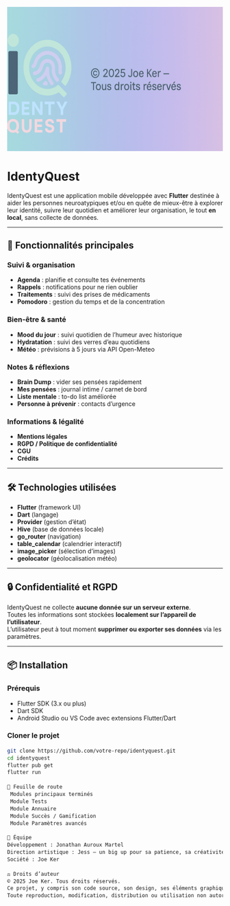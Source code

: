 ![IdentyQuest Banner](assets/images/banner.png)


# IdentyQuest

IdentyQuest est une application mobile développée avec **Flutter** destinée à aider les personnes neuroatypiques et/ou en quête de mieux-être à explorer leur identité, suivre leur quotidien et améliorer leur organisation, le tout **en local**, sans collecte de données.

---

## 🚀 Fonctionnalités principales

### Suivi & organisation
- **Agenda** : planifie et consulte tes événements
- **Rappels** : notifications pour ne rien oublier
- **Traitements** : suivi des prises de médicaments
- **Pomodoro** : gestion du temps et de la concentration

### Bien-être & santé
- **Mood du jour** : suivi quotidien de l’humeur avec historique
- **Hydratation** : suivi des verres d’eau quotidiens
- **Météo** : prévisions à 5 jours via API Open-Meteo

### Notes & réflexions
- **Brain Dump** : vider ses pensées rapidement
- **Mes pensées** : journal intime / carnet de bord
- **Liste mentale** : to-do list améliorée
- **Personne à prévenir** : contacts d’urgence

### Informations & légalité
- **Mentions légales**
- **RGPD / Politique de confidentialité**
- **CGU**
- **Crédits**

---

## 🛠 Technologies utilisées
- **Flutter** (framework UI)
- **Dart** (langage)
- **Provider** (gestion d’état)
- **Hive** (base de données locale)
- **go_router** (navigation)
- **table_calendar** (calendrier interactif)
- **image_picker** (sélection d’images)
- **geolocator** (géolocalisation météo)

---

## 🔒 Confidentialité et RGPD
IdentyQuest ne collecte **aucune donnée sur un serveur externe**.  
Toutes les informations sont stockées **localement sur l’appareil de l’utilisateur**.  
L’utilisateur peut à tout moment **supprimer ou exporter ses données** via les paramètres.

---

## 📦 Installation

### Prérequis
- Flutter SDK (3.x ou plus)
- Dart SDK
- Android Studio ou VS Code avec extensions Flutter/Dart

### Cloner le projet
```bash
git clone https://github.com/votre-repo/identyquest.git
cd identyquest
flutter pub get
flutter run

📌 Feuille de route
 Modules principaux terminés
 Module Tests
 Module Annuaire
 Module Succès / Gamification
 Module Paramètres avancés

👥 Équipe
Développement : Jonathan Auroux Martel
Direction artistique : Jess — un big up pour sa patience, sa créativité et ses idées 💖
Société : Joe Ker

⚖️ Droits d’auteur
© 2025 Joe Ker. Tous droits réservés.
Ce projet, y compris son code source, son design, ses éléments graphiques et son concept, est la propriété intellectuelle exclusive de Joe Ker.
Toute reproduction, modification, distribution ou utilisation non autorisée est strictement interdite.